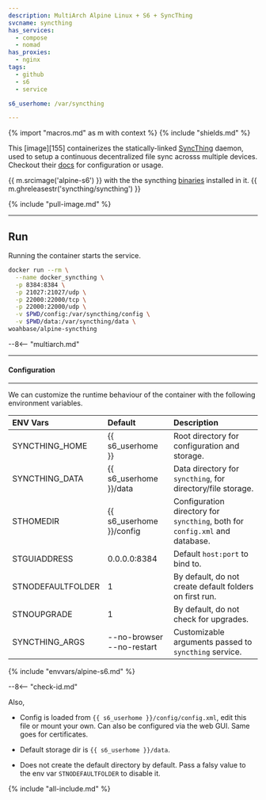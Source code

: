 ```yaml
---
description: MultiArch Alpine Linux + S6 + SyncThing
svcname: syncthing
has_services:
  - compose
  - nomad
has_proxies:
  - nginx
tags:
  - github
  - s6
  - service

s6_userhome: /var/syncthing

---
```


{% import "macros.md" as m with context %}
{% include "shields.md" %}

This [image][155] containerizes the statically-linked
[SyncThing][1] daemon, used to setup a continuous decentralized
file sync acrosss multiple devices. Checkout their [docs][3] for
configuration or usage.

{{ m.srcimage('alpine-s6') }} with the the syncthing [binaries][2]
installed in it. {{ m.ghreleasestr('syncthing/syncthing') }}

{% include "pull-image.md" %}

---
Run
---

Running the container starts the service.

``` sh
docker run --rm \
  --name docker_syncthing \
  -p 8384:8384 \
  -p 21027:21027/udp \
  -p 22000:22000/tcp \
  -p 22000:22000/udp \
  -v $PWD/config:/var/syncthing/config \
  -v $PWD/data:/var/syncthing/data \
woahbase/alpine-syncthing
```

--8<-- "multiarch.md"

---
#### Configuration
---

We can customize the runtime behaviour of the container with the
following environment variables.

| ENV Vars          | Default                   | Description
| :---              | :---                      | :---
| SYNCTHING_HOME    | {{ s6_userhome }}         | Root directory for configuration and storage.
| SYNCTHING_DATA    | {{ s6_userhome }}/data    | Data directory for `syncthing`, for directory/file storage.
| STHOMEDIR         | {{ s6_userhome }}/config  | Configuration directory for `syncthing`, both for `config.xml` and database.
| STGUIADDRESS      | 0.0.0.0:8384              | Default `host:port` to bind to.
| STNODEFAULTFOLDER | 1                         | By default, do not create default folders on first run.
| STNOUPGRADE       | 1                         | By default, do not check for upgrades.
| SYNCTHING_ARGS    | --no-browser --no-restart | Customizable arguments passed to `syncthing` service.
{% include "envvars/alpine-s6.md" %}

--8<-- "check-id.md"

Also,

* Config is loaded from `{{ s6_userhome }}/config/config.xml`, edit
  this file or mount your own. Can also be configured via the web
  GUI. Same goes for certificates.

* Default storage dir is `{{ s6_userhome }}/data`.

* Does not create the default directory by default. Pass a falsy
  value to the env var `STNODEFAULTFOLDER` to disable it.

[1]: https://syncthing.net/
[2]: https://github.com/syncthing/syncthing
[3]: https://docs.syncthing.net/

{% include "all-include.md" %}
